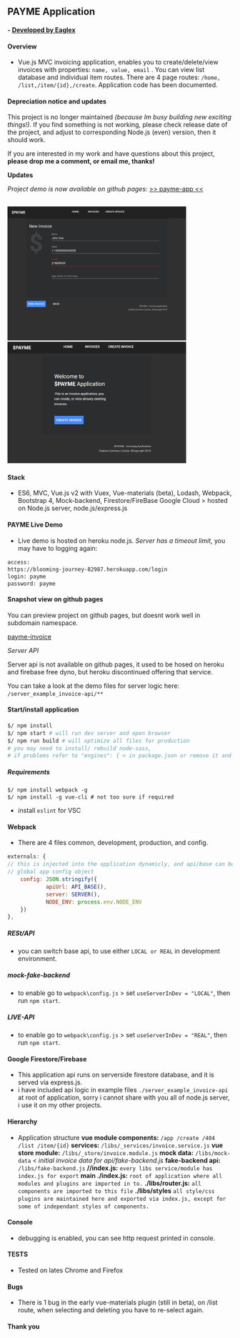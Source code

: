 ## PAYME Application

#### - [ Developed by Eaglex ](http://eaglex.net)

#### Overview

- Vue.js MVC invoicing application, enables you to create/delete/view invoices with properties: `name, value, email` . You can view list database and individual item routes. There are 4 page routes: `/home, /list,/item/{id},/create`. Application code has been documented.

#### Depreciation notice and updates

This project is no longer maintained _(because Im busy building new exciting things!)._ If you find something is not working, please check release date of the project, and adjust to corresponding Node.js (even) version, then it should work.

If you are interested in my work and have questions about this project, **please drop me a comment, or email me, thanks!**


**Updates**

<i>Project demo is now available on github pages: </i>
[ >> payme-app <<](https://eag1ex.github.io/payme-app)

<br>

<img src="./screens/payme-2.png" width="400" />
<img src="./screens/payme-featured.jpg" width="400" />
<br>




#### Stack

- ES6, MVC, Vue.js v2 with Vuex, Vue-materials (beta), Lodash, Webpack, Bootstrap 4, Mock-backend, Firestore/FireBase Google Cloud > hosted on Node.js server, node.js/express.js

#### PAYME Live Demo

- Live demo is hosted on heroku node.js. _Server has a timeout limit_, you may have to logging again:

```
access:
https://blooming-journey-82987.herokuapp.com/login
login: payme
password: payme

```

#### Snapshot view on github pages

You can preview project on github pages, but doesnt work well in subdomain namespace.

[ payme-invoice ](https://eag1ex.github.io/payme-app/)

_Server API_

Server api is not available on github pages, it used to be hosed on heroku and firebase free dyno, but heroku discontinued offering that service.<br/>

You can take a look at the demo files for server logic here:
`/server_example_invoice-api/**`

#### Start/install application

```sh
$/ npm install
$/ npm start # will run dev server and open browser
$/ npm run build # will optimize all files for production
# you may need to install/ rebuild node-sass,
# if problems refer to "engines": { < in package.json or remove it and try again.
```

##### Requirements

```
$/ npm install webpack -g
$/ npm install -g vue-cli # not too sure if required
```

- install `eslint` for VSC

#### Webpack

- There are 4 files common, development, production, and config.

```js
externals: {
// this is injected into the application dynamicly, and api/base can be changed per build environment.
// global app config object
	config: JSON.stringify({
			apiUrl: API_BASE(),
			server: SERVER(),
			NODE_ENV: process.env.NODE_ENV
	})
},
```

##### RESt/API

- you can switch base api, to use either `LOCAL or REAL` in development environment.

##### mock-fake-backend

- to enable go to `webpack\config.js` > set `useServerInDev = "LOCAL"`, then run `npm start`.

##### LIVE-API

- to enable go to `webpack\config.js` > set `useServerInDev = "REAL"`, then run `npm start`.

#### Google Firestore/Firebase

- This application api runs on serverside firestore database, and it is served via express.js.
- i have included api logic in example files `./server_example_invoice-api` at root of application, sorry i cannot share with you all of node.js server, i use it on my other projects.<br/>

#### Hierarchy

- Application structure
  **vue module components:** `/app /create /404 /list /item/{id}`
  **services:** `/libs/_services/invoice.service.js`
  **vue store module:** `/libs/_store/invoice.module.js`
  **mock data:** `/libs/mock-data` < _initial invoice data for api/fake-backend.js_
  **fake-backend api:** `/libs/fake-backend.js`
  **/\/index.js:** `every libs service/module has index.js for export`
  **main ./index.js:** `root of application where all modules and plugins are imported in to.`
  **./libs/router.js:** `all components are imported to this file`
  **./libs/styles** `all style/css plugins are maintained here and exported via index.js, except for some of independant styles of components.`

#### Console

- debugging is enabled, you can see http request printed in console.

#### TESTS

- Tested on lates Chrome and Firefox

#### Bugs

- There is 1 bug in the early vue-materials plugin (still in beta), on /list route, when selecting and deleting you have to re-select again.

#### Thank you
